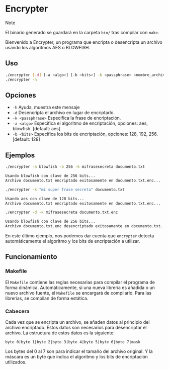 # Encrypter

> [!NOTE]
> El binario generado se guardará en la carpeta `bin/` tras compilar con `make`.

Bienvenido a Encrypter, un programa que encripta o desencripta un archivo usando los algoritmos AES o BLOWFISH.

## Uso

```bash
./encrypter [-d] [-a <algo>] [-b <bits>] -k <passphrase> <nombre_archivo>
./encrypter -h
```

## Opciones

-   `-h` Ayuda, muestra este mensaje
-   `-d` Desencripta el archivo en lugar de encriptarlo.
-   `-k <passphrase>` Especifica la frase de encriptación.
-   `-a <algo>` Especifica el algoritmo de encriptación, opciones: aes, blowfish. [default: aes]
-   `-b <bits>` Especifica los bits de encriptación, opciones: 128, 192, 256. [default: 128]

## Ejemplos

```bash
./encrypter -a blowfish -b 256 -k mifrasesecreta documento.txt

Usando blowfish con clave de 256 bits...
Archivo documento.txt encriptado exitosamente en documento.txt.enc...
```

```bash
./encrypter -k "mi super frase secreta" documento.txt

Usando aes con clave de 128 bits...
Archivo documento.txt encriptado exitosamente en documento.txt.enc...
```

```bash
./encrypter -d -k mifrasesecreta documento.txt.enc

Usando blowfish con clave de 256 bits...
Archivo documento.txt.enc desencriptado exitosamente en documento.txt...
```

En este último ejemplo, nos podemos dar cuenta que `encrypter` detecta automáticamente el algoritmo y los bits de encriptación a utilizar.

## Funcionamiento

### Makefile

El `Makefile` contiene las reglas necesarias para compilar el programa de forma dinámica. Automáticamente, si una nueva librería es añadida o un nuevo archivo fuente, el `Makefile` se encargará de compilarlo.
Para las librerías, se compilan de forma estática.

### Cabecera

Cada vez que se encripta un archivo, se añaden datos al principio del archivo encriptado. Estos datos son necesarios para desencriptar el archivo. La estructura de estos datos es la siguiente:

`byte 0|byte 1|byte 2|byte 3|byte 4|byte 5|byte 6|byte 7|mask`

Los bytes del 0 al 7 son para indicar el tamaño del archivo original. Y la máscara es un byte que indica el algoritmo y los bits de encriptación utilizados.
